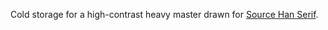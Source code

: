 Cold storage for a high-contrast heavy master drawn for [Source Han Serif](https://github.com/adobe-fonts/source-han-serif).